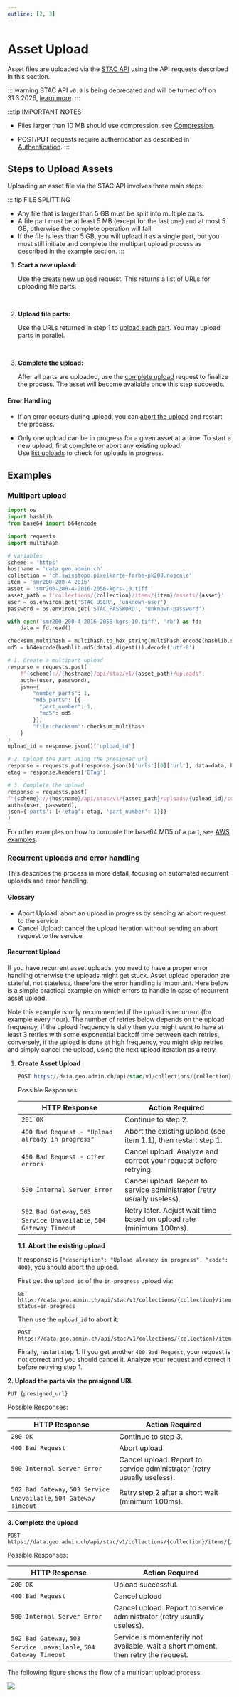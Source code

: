 ```yaml
---
outline: [2, 3]
---
```


# Asset Upload

Asset files are uploaded via the [STAC API](https://data.geo.admin.ch/api/stac/static/spec/v1/api.html) using the API requests described in this section.

::: warning
STAC API `v0.9` is being deprecated and will be turned off on 31.3.2026, [learn more](/docs/stac-api/migrate09-10.md).
:::

:::tip IMPORTANT NOTES

- Files larger than 10 MB should use compression, see [Compression](/docs/stac-api/compression).

- POST/PUT requests require authentication as described in [Authentication](/docs/stac-api/authentication).
  :::


## Steps to Upload Assets

Uploading an asset file via the STAC API involves three main steps:

::: tip FILE SPLITTING
- Any file that is larger than 5 GB must be split into multiple parts.
- A file part must be at least 5 MB (except for the last one) and at most 5 GB, otherwise the complete operation will fail.
- If the file is less than 5 GB, you will upload it as a single part, but you must still initiate and complete the multipart upload process as described in the example section.
:::

1. **Start a new upload:**

   Use the [create new upload](https://data.geo.admin.ch/api/stac/static/spec/v1/apitransactional.html#tag/Asset-Upload-Management/operation/createAssetUpload) request. This returns a list of URLs for uploading file parts.

<ApiCodeBlock url="https://data.geo.admin.ch/api/stac/v1/collections/{collection}/items/{item}/assets/{asset}/uploads" method="POST" />

<br/>

2. **Upload file parts:**

   Use the URLs returned in step 1 to [upload each part](https://data.geo.admin.ch/api/stac/static/spec/v1/apitransactional.html#tag/Asset-Upload-Management/operation/uploadAssetFilePart). You may upload parts in parallel.

  <ApiCodeBlock url="/storage-prefix/{presignedUrl}" method="PUT" />

<br/>

3. **Complete the upload:**

   After all parts are uploaded, use the [complete upload](https://data.geo.admin.ch/api/stac/static/spec/v1/apitransactional.html#tag/Asset-Upload-Management/operation/completeMultipartUpload) request to finalize the process. The asset will become available once this step succeeds.

  <ApiCodeBlock url="https://data.geo.admin.ch/api/stac/v1/collections/{collection}/items/{item}/assets/{asset}/uploads/{upload_id}/complete" method="POST" />

#### Error Handling

- If an error occurs during upload, you can [abort the upload](https://data.geo.admin.ch/api/stac/static/spec/v1/apitransactional.html#tag/Asset-Upload-Management/operation/abortMultipartUpload) and restart the process.

  <ApiCodeBlock url="https://data.geo.admin.ch/api/stac/v1/collections/{collection}/items/{item}/assets/{asset}/uploads/{upload_id}/abort" method="POST" />

- Only one upload can be in progress for a given asset at a time. To start a new upload, first complete or abort any existing upload.  
  Use [list uploads](https://data.geo.admin.ch/api/stac/static/spec/v1/apitransactional.html#tag/Asset-Upload-Management/operation/getAssetUploads) to check for uploads in progress.

  <ApiCodeBlock url="https://data.geo.admin.ch/api/stac/v1/collections/{collectionId}/items/{featureId}/assets/{assetId}/uploads" method="GET" />

## Examples

### Multipart upload

```python
import os
import hashlib
from base64 import b64encode

import requests
import multihash

# variables
scheme = 'https'
hostname = 'data.geo.admin.ch'
collection = 'ch.swisstopo.pixelkarte-farbe-pk200.noscale'
item = 'smr200-200-4-2016'
asset = 'smr200-200-4-2016-2056-kgrs-10.tiff'
asset_path = f'collections/{collection}/items/{item}/assets/{asset}'
user = os.environ.get('STAC_USER', 'unknown-user')
password = os.environ.get('STAC_PASSWORD', 'unknown-password')

with open('smr200-200-4-2016-2056-kgrs-10.tiff', 'rb') as fd:
    data = fd.read()

checksum_multihash = multihash.to_hex_string(multihash.encode(hashlib.sha256(data).digest(), 'sha2-256'))
md5 = b64encode(hashlib.md5(data).digest()).decode('utf-8')

# 1. Create a multipart upload
response = requests.post(
    f"{scheme}://{hostname}/api/stac/v1/{asset_path}/uploads",
    auth=(user, password),
    json={
        "number_parts": 1,
        "md5_parts": [{
          "part_number": 1,
          "md5": md5
        }],
        "file:checksum": checksum_multihash
    }
)
upload_id = response.json()['upload_id']

# 2. Upload the part using the presigned url
response = requests.put(response.json()['urls'][0]['url'], data=data, headers={'Content-MD5': md5})
etag = response.headers['ETag']

# 3. Complete the upload
response = requests.post(
f"{scheme}://{hostname}/api/stac/v1/{asset_path}/uploads/{upload_id}/complete",
auth=(user, password),
json={'parts': [{'etag': etag, 'part_number': 1}]}
)
```

For other examples on how to compute the base64 MD5 of a part, see [AWS examples](https://aws.amazon.com/premiumsupport/knowledge-center/data-integrity-s3/).

### Recurrent uploads and error handling

This describes the process in more detail, focusing on automated recurrent uploads and error handling.

#### Glossary

- Abort Upload: abort an upload in progress by sending an abort request to the service
- Cancel Upload: cancel the upload iteration without sending an abort request to the service

#### Recurrent Upload

If you have recurrent asset uploads, you need to have a proper error handling otherwise the uploads might get stuck.
Asset upload operation are stateful, not stateless, therefore the error handling is important.
Here below is a simple practical example on which errors to handle in case of recurrent asset upload.

Note this example is only recommended if the upload is recurrent (for example every hour). The number of retries below depends on the upload frequency, if the upload frequency is daily then you might want to have at least 3 retries with some exponential backoff time between each retries, conversely, if the upload is done at high frequency, you might skip retries and simply cancel the upload, using the next upload iteration as a retry.

1. **Create Asset Upload**

   ```s
   POST https://data.geo.admin.ch/api/stac/v1/collections/{collection}/items/{item}/assets/{asset}/uploads
   ```

   Possible Responses:

   | HTTP Response                                                       | Action Required                                                         |
   | ------------------------------------------------------------------- | ----------------------------------------------------------------------- |
   | `201 OK`                                                            | Continue to step 2.                                                     |
   | `400 Bad Request - "Upload already in progress"`                    | Abort the existing upload (see item 1.1), then restart step 1.          |
   | `400 Bad Request - other errors`                                    | Cancel upload. Analyze and correct your request before retrying.        |
   | `500 Internal Server Error`                                         | Cancel upload. Report to service administrator (retry usually useless). |
   | `502 Bad Gateway`, `503 Service Unavailable`, `504 Gateway Timeout` | Retry later. Adjust wait time based on upload rate (minimum 100ms).     |

   **1.1. Abort the existing upload**

   If response is `{"description": "Upload already in progress", "code": 400}`, you should abort the upload.

   First get the `upload_id` of the `in-progress` upload via:

   ```http
   GET https://data.geo.admin.ch/api/stac/v1/collections/{collection}/items/{item}/assets/{asset}/uploads?status=in-progress
   ```

   Then use the `upload_id` to abort it:

   ```http
   POST https://data.geo.admin.ch/api/stac/v1/collections/{collection}/items/{item}/assets/{asset}/uploads/{upload_id}/abort
   ```

   Finally, restart step 1. If you get another `400 Bad Request`, your request is not correct and you should cancel it.
   Analyze your request and correct it before retrying step 1.

**2. Upload the parts via the presigned URL**

```http
PUT {presigned_url}
```

Possible Responses:

| HTTP Response                                                       | Action Required                                                         |
| ------------------------------------------------------------------- | ----------------------------------------------------------------------- |
| `200 OK`                                                            | Continue to step 3.                                                     |
| `400 Bad Request`                                                   | Abort upload                                                            |
| `500 Internal Server Error`                                         | Cancel upload. Report to service administrator (retry usually useless). |
| `502 Bad Gateway`, `503 Service Unavailable`, `504 Gateway Timeout` | Retry step 2 after a short wait (minimum 100ms).                        |

**3. Complete the upload**

```http
POST https://data.geo.admin.ch/api/stac/v1/collections/{collection}/items/{item}/assets/{asset}/uploads/{upload_id}/complete
```

Possible Responses:

| HTTP Response                                                       | Action Required                                                                    |
| ------------------------------------------------------------------- | ---------------------------------------------------------------------------------- |
| `200 OK`                                                            | Upload successful.                                                                 |
| `400 Bad Request`                                                   | Cancel upload                                                                      |
| `500 Internal Server Error`                                         | Cancel upload. Report to service administrator (retry usually useless).            |
| `502 Bad Gateway`, `503 Service Unavailable`, `504 Gateway Timeout` | Service is momentarily not available, wait a short moment, then retry the request. |

The following figure shows the flow of a multipart upload process.

<img src="../../static/service-stac-upload-process.svg" />
